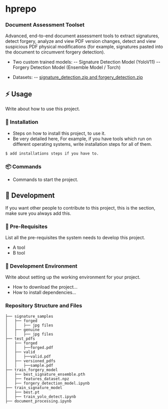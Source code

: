 # hprepo
 
### Document Assessment Toolset

Advanced, end-to-end document assessment tools to extract signatures, detect forgery, analyze and view PDF version changes, detect and view suspicious PDF physical modifications (for example, signatures pasted into the document to circumvent forgery detection).

- Two custom trained models:
-- Signature Detection Model (YoloV11)
-- Forgery Detection Model (Ensemble Model / Torch)

- Datasets:
-- [signature_detection.zip and forgery_detection.zip](https://drive.google.com/drive/folders/1vsTLWSvGFWEsAqAYu8qpZ-VBWBY6AY1z?usp=sharingp:// "signature_detection.zip and forgery_detection.zip")

## :zap: Usage
Write about how to use this project.

###  :electric_plug: Installation
- Steps on how to install this project, to use it.
- Be very detailed here, For example, if you have tools which run on different operating systems, write installation steps for all of them.

```
$ add installations steps if you have to.
```

###  :package: Commands
- Commands to start the project.

##  :wrench: Development
If you want other people to contribute to this project, this is the section, make sure you always add this.

### :notebook: Pre-Requisites
List all the pre-requisites the system needs to develop this project.
- A tool
- B tool

###  :nut_and_bolt: Development Environment
Write about setting up the working environment for your project.
- How to download the project...
- How to install dependencies...
  
### Repository Structure and Files

```
├── signature_samples
│   ├── forged
│   │   ├── jpg files
│   ├── genuine
│   │   ├── jpg files
├── test_pdfs
│   ├── forged
│   │   ├──forged.pdf
│   ├── valid
│   │   ├──valid.pdf
│   ├── versioned_pdfs
│   │   ├──sample.pdf
├── train_forgery_model
│   ├── best_signature_ensemble.pth
│   ├── features_dataset.npz
│   ├── forgery_detection_model.ipynb
├── train_signature_model
│   ├── best.pt
│   ├── train_yolo_detect.ipynb
├── document_processing.ipynb
```
